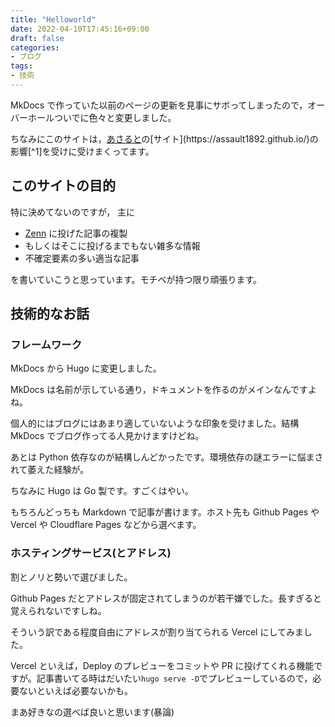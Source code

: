 ```yaml
---
title: "Helloworld"
date: 2022-04-10T17:45:16+09:00
draft: false
categories:
- ブログ
tags:
- 技術
---
```

<!--more-->
MkDocs で作っていた以前のページの更新を見事にサボってしまったので，オーバーホールついでに色々と変更しました。

ちなみにこのサイトは，[あさると](https://twitter.con/Szlyne_)の[サイト](https://assault1892.github.io/)の影響[^1]を受けに受けまくってます。

## このサイトの目的

特に決めてないのですが， 主に

- [Zenn](https://zenn.dev/alliana_ab2m) に投げた記事の複製
- もしくはそこに投げるまでもない雑多な情報
- 不確定要素の多い適当な記事

を書いていこうと思っています。モチベが持つ限り頑張ります。

## 技術的なお話

### フレームワーク

MkDocs から Hugo に変更しました。

MkDocs は名前が示している通り，ドキュメントを作るのがメインなんですよね。

個人的にはブログにはあまり適していないような印象を受けました。結構 MkDocs でブログ作ってる人見かけますけどね。

あとは Python 依存なのが結構しんどかったです。環境依存の謎エラーに悩まされて萎えた経験が。

ちなみに Hugo は Go 製です。すごくはやい。

もちろんどっちも Markdown で記事が書けます。ホスト先も Github Pages や Vercel や Cloudflare Pages などから選べます。

### ホスティングサービス(とアドレス)

割とノリと勢いで選びました。

Github Pages だとアドレスが固定されてしまうのが若干嫌でした。長すぎると覚えられないですしね。

そういう訳である程度自由にアドレスが割り当てられる Vercel にしてみました。

Vercel といえば，Deploy のプレビューをコミットや PR に投げてくれる機能ですが。記事書いてる時はだいたい`hugo serve -D`でプレビューしているので，必要ないといえば必要ないかも。

まあ好きなの選べば良いと思います(暴論)

[^1]: 余談ですが MkDocs 使ってたのもあさるとの影響なので，このサイトは実質彼が運営してると言っても過言ではないですね。丸投げしようかな。
